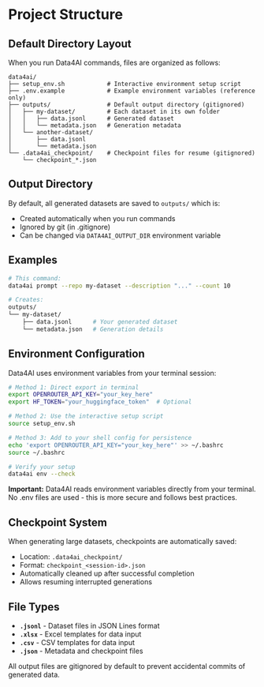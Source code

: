 # Project Structure

## Default Directory Layout

When you run Data4AI commands, files are organized as follows:

```
data4ai/
├── setup_env.sh            # Interactive environment setup script
├── .env.example            # Example environment variables (reference only)
├── outputs/                # Default output directory (gitignored)
│   ├── my-dataset/         # Each dataset in its own folder
│   │   ├── data.jsonl      # Generated dataset
│   │   └── metadata.json   # Generation metadata
│   └── another-dataset/
│       ├── data.jsonl
│       └── metadata.json
└── .data4ai_checkpoint/    # Checkpoint files for resume (gitignored)
    └── checkpoint_*.json
```

## Output Directory

By default, all generated datasets are saved to `outputs/` which is:
- Created automatically when you run commands
- Ignored by git (in .gitignore)
- Can be changed via `DATA4AI_OUTPUT_DIR` environment variable

## Examples

```bash
# This command:
data4ai prompt --repo my-dataset --description "..." --count 10

# Creates:
outputs/
└── my-dataset/
    ├── data.jsonl      # Your generated dataset
    └── metadata.json   # Generation details
```

## Environment Configuration

Data4AI uses environment variables from your terminal session:

```bash
# Method 1: Direct export in terminal
export OPENROUTER_API_KEY="your_key_here"
export HF_TOKEN="your_huggingface_token"  # Optional

# Method 2: Use the interactive setup script
source setup_env.sh

# Method 3: Add to your shell config for persistence
echo 'export OPENROUTER_API_KEY="your_key_here"' >> ~/.bashrc
source ~/.bashrc

# Verify your setup
data4ai env --check
```

**Important:** Data4AI reads environment variables directly from your terminal.
No .env files are used - this is more secure and follows best practices.

## Checkpoint System

When generating large datasets, checkpoints are automatically saved:
- Location: `.data4ai_checkpoint/`
- Format: `checkpoint_<session-id>.json`
- Automatically cleaned up after successful completion
- Allows resuming interrupted generations

## File Types

- **`.jsonl`** - Dataset files in JSON Lines format
- **`.xlsx`** - Excel templates for data input
- **`.csv`** - CSV templates for data input
- **`.json`** - Metadata and checkpoint files

All output files are gitignored by default to prevent accidental commits of generated data.